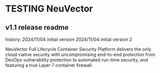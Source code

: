 # TESTING NeuVector

## v1.1 release readme 

history: 
2024/11/04 initial version
2024/11/04 initial version 2


NeuVector Full Lifecycle Container Security Platform delivers the only cloud-native security with uncompromising end-to-end protection from DevOps vulnerability protection to automated run-time security, and featuring a true Layer 7 container firewall.

